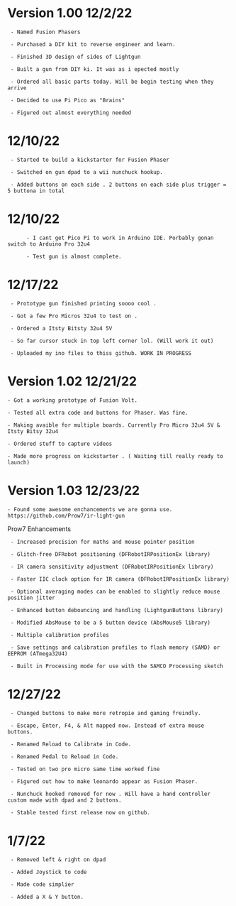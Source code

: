 
#  Version 1.00 12/2/22

     - Named Fusion Phasers 

     - Purchased a DIY kit to reverse engineer and learn.
     
     - Finished 3D design of sides of Lightgun
     
     - Built a gun from DIY ki. It was as i epected mostly
     
     - Ordered all basic parts today. Will be begin testing when they arrive
     
     - Decided to use Pi Pico as "Brains" 
     
     - Figured out almost everything needed
     
#  12/10/22

     - Started to build a kickstarter for Fusion Phaser 
     
     - Switched on gun dpad to a wii nunchuck hookup. 
     
     - Added buttons on each side . 2 buttons on each side plus trigger = 5 buttona in total
     
# 12/10/22
     
          - I cant get Pico Pi to work in Arduino IDE. Porbably gonan switch to Arduino Pro 32u4
          
          - Test gun is almost complete.
          

# 12/17/22

     - Prototype gun finished printing soooo cool . 
     
     - Got a few Pro Micros 32u4 to test on . 
     
     - Ordered a Itsty Bitsty 32u4 5V

     - So far cursor stuck in top left corner lol. (Will work it out)
     
     - Uploaded my ino files to thiss github. WORK IN PROGRESS
     
     
# Version 1.02 12/21/22

    - Got a working prototype of Fusion Volt.
    
    - Tested all extra code and buttons for Phaser. Was fine. 
    
    - Making avaible for multiple boards. Currently Pro Micro 32u4 5V & Itsty Bitsy 32u4
    
    - Ordered stuff to capture videos
    
    - Made more progress on kickstarter . ( Waiting till really ready to launch)
    
# Version 1.03 12/23/22

    - Found some awesome enchancements we are gonna use. https://github.com/Prow7/ir-light-gun
    
Prow7 Enhancements

     - Increased precision for maths and mouse pointer position

     - Glitch-free DFRobot positioning (DFRobotIRPositionEx library)

     - IR camera sensitivity adjustment (DFRobotIRPositionEx library)

     - Faster IIC clock option for IR camera (DFRobotIRPositionEx library)

     - Optional averaging modes can be enabled to slightly reduce mouse position jitter

     - Enhanced button debouncing and handling (LightgunButtons library)

     - Modified AbsMouse to be a 5 button device (AbsMouse5 library)

     - Multiple calibration profiles

     - Save settings and calibration profiles to flash memory (SAMD) or EEPROM (ATmega32U4)
     
     - Built in Processing mode for use with the SAMCO Processing sketch


# 12/27/22

     - Changed buttons to make more retropie and gaming freindly.
     
     - Escape, Enter, F4, & Alt mapped now. Instead of extra mouse buttons. 
     
     - Renamed Reload to Calibrate in Code.
     
     - Renamed Pedal to Reload in Code.
     
     - Tested on two pro micro same time worked fine 
     
     - Figured out how to make leonardo appear as Fusion Phaser.
     
     - Nunchuck hooked removed for now . Will have a hand controller custom made with dpad and 2 buttons. 
     
     - Stable tested first release now on github.
     
# 1/7/22

     - Removed left & right on dpad
     
     - Added Joystick to code
     
     - Made code simplier
     
     - Added a X & Y button. 
     
     
     
